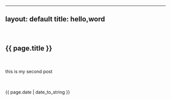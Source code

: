 
---
layout: default
title: hello,word
---

　　<h2>{{ page.title }}</h2>
　　<p>this is my second post</p>
　　<p>{{ page.date | date_to_string }}</p>
